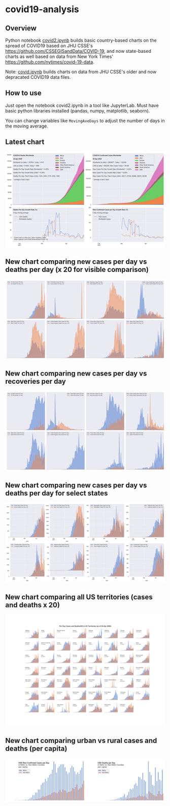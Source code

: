 # covid19-analysis

## Overview
Python notebook [covid2.ipynb](https://github.com/danlaw/covid19-analysis/blob/master/covid2.ipynb) builds basic country-based charts on the spread of COVID19 based on JHU CSSE's https://github.com/CSSEGISandData/COVID-19, and now state-based charts as well based on data from New York Times' https://github.com/nytimes/covid-19-data.

Note: [covid.ipynb](https://github.com/danlaw/covid19-analysis/blob/master/covid.ipynb) builds charts on data from JHU CSSE's older and now depracated COVID19 data files.

## How to use
Just open the notebook covid2.ipynb in a tool like JupyterLab. Must have basic python libraries installed (pandas, numpy, matplotlib, seaborn).

You can change variables like ``MovingAveDays`` to adjust the number of days in the moving average.

## Latest chart
![Latest chart](charts/20200424-covid19-chart.png)

## New chart comparing new cases per day vs deaths per day (x 20 for visible comparison)
![Comparison chart](charts/20200424-comparison-chart.png)

## New chart comparing new cases per day vs recoveries per day
![Recovery chart](charts/20200424-comparison-recovery-chart.png)

## New chart comparing new cases per day vs deaths per day for select states
![Recovery chart](charts/20200424-covid19-states.png)

## New chart comparing all US territories (cases and deaths x 20)
![Recovery chart](charts/20200424-compare-US-territories.png)

## New chart comparing urban vs rural cases and deaths (per capita)
![Recovery chart](charts/20200424-US-counties-urban-vs-rural-per-capita.png)